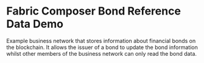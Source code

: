 # Fabric Composer Bond Reference Data Demo

Example business network that stores information about financial bonds on the blockchain. It allows
the issuer of a bond to update the bond information whilst other members of the business network can
only read the bond data.
